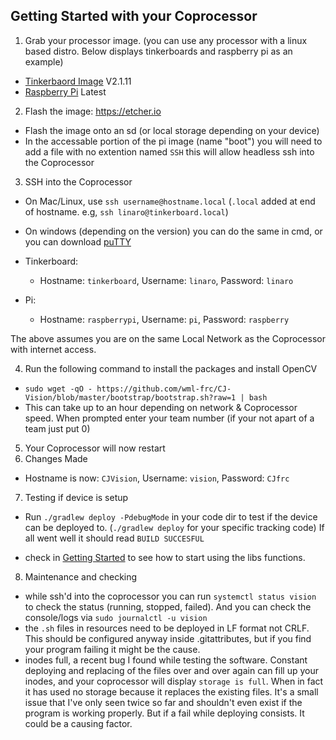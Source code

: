 ## Getting Started with your Coprocessor

1. Grab your processor image. (you can use any processor with a linux based distro. Below displays tinkerboards and raspberry pi as an example)

- [Tinkerbaord Image](https://dlcdnets.asus.com/pub/ASUS/mb/Embedded_IPC/TinkerBoard_S/Tinker_Board-Debian-Stretch-V2.1.11-20200310.zip) V2.1.11
- [Raspberry Pi](https://downloads.raspberrypi.org/raspios_lite_armhf_latest) Latest

2. Flash the image: https://etcher.io

- Flash the image onto an sd (or local storage depending on your device)
- In the accessable portion of the pi image (name "boot") you will need to add a file with no extention named `SSH` this will allow headless ssh into the Coprocessor

3. SSH into the Coprocessor
- On Mac/Linux, use `ssh username@hostname.local` (`.local` added at end of hostname. e.g, `ssh linaro@tinkerboard.local`)
- On windows (depending on the version) you can do the same in cmd, or you can download [puTTY](https://the.earth.li/~sgtatham/putty/latest/w64/putty-64bit-0.74-installer.msi)

- Tinkerboard:
	- Hostname: `tinkerboard`, Username: `linaro`, Password: `linaro`
- Pi:
	- Hostname: `raspberrypi`, Username: `pi`, Password: `raspberry`

The above assumes you are on the same Local Network as the Coprocessor with internet access.

4. Run the following command to install the packages and install OpenCV
- `sudo wget -qO - https://github.com/wml-frc/CJ-Vision/blob/master/bootstrap/bootstrap.sh?raw=1 | bash`
- This can take up to an hour depending on network & Coprocessor speed. When prompted enter your team number (if your not apart of a team just put 0)

5. Your Coprocessor will now restart
6. Changes Made
- Hostname is now: `CJVision`, Username: `vision`, Password: `CJfrc`

7. Testing if device is setup

- Run `./gradlew deploy -PdebugMode` in your code dir to test if the device can be deployed to. (`./gradlew deploy` for your specific tracking code) If all went well it should read `BUILD SUCCESFUL`

- check in [Getting Started](gettingStarted.md) to see how to start using the libs functions.

8. Maintenance and checking
- while ssh'd into the coprocessor you can run `systemctl status vision` to check the status (running, stopped, failed). And you can check the console/logs via `sudo journalctl -u vision`
- the `.sh` files in resources need to be deployed in LF format not CRLF. This should be configured anyway inside .gitattributes, but if you find your program failing it might be the cause.
- inodes full, a recent bug I found while testing the software. Constant deploying and replacing of the files over and over again can fill up your inodes, and your coprocessor will display `storage is full`. When in fact it has used no storage because it replaces the existing files. It's a small issue that I've only seen twice so far and shouldn't even exist if the program is working properly. But if a fail while deploying consists. It could be a causing factor.
